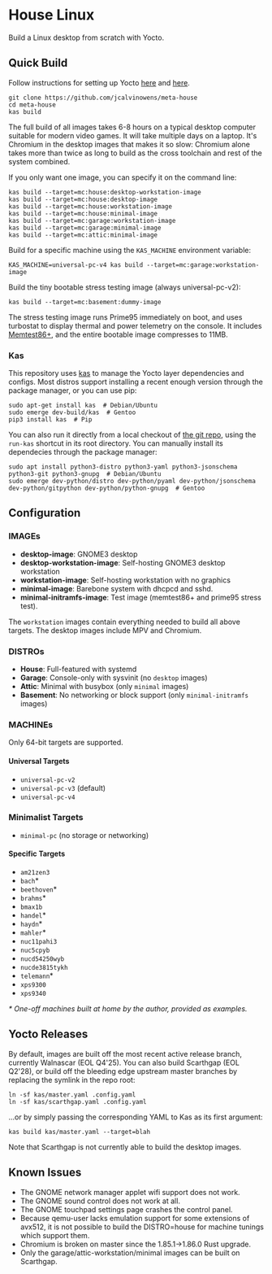 # House Linux

Build a Linux desktop from scratch with Yocto.

## Quick Build

Follow instructions for setting up Yocto [here](https://docs.yoctoproject.org/dev-manual/start.html#preparing-the-build-host) and [here](https://docs.yoctoproject.org/ref-manual/system-requirements.html#required-packages-for-the-build-host).

```
git clone https://github.com/jcalvinowens/meta-house
cd meta-house
kas build
```

The full build of all images takes 6-8 hours on a typical desktop computer
suitable for modern video games. It will take multiple days on a laptop. It's
Chromium in the desktop images that makes it so slow: Chromium alone takes more
than twice as long to build as the cross toolchain and rest of the system
combined.

If you only want one image, you can specify it on the command line:

```
kas build --target=mc:house:desktop-workstation-image
kas build --target=mc:house:desktop-image
kas build --target=mc:house:workstation-image
kas build --target=mc:house:minimal-image
kas build --target=mc:garage:workstation-image
kas build --target=mc:garage:minimal-image
kas build --target=mc:attic:minimal-image
```

Build for a specific machine using the `KAS_MACHINE` environment variable:

```
KAS_MACHINE=universal-pc-v4 kas build --target=mc:garage:workstation-image
```

Build the tiny bootable stress testing image (always universal-pc-v2):

```
kas build --target=mc:basement:dummy-image
```

The stress testing image runs Prime95 immediately on boot, and uses turbostat
to display thermal and power telemetry on the console. It includes
[Memtest86+](https://github.com/memtest86plus/memtest86plus), and the entire
bootable image compresses to 11MB.

### Kas

This repository uses [kas](https://kas.readthedocs.io/en/latest/) to manage the
Yocto layer dependencies and configs. Most distros support installing a recent
enough version through the package manager, or you can use pip:

```
sudo apt-get install kas  # Debian/Ubuntu
sudo emerge dev-build/kas  # Gentoo
pip3 install kas  # Pip
```

You can also run it directly from a local checkout of
[the git repo](https://github.com/siemens/kas.git), using the `run-kas` shortcut
in its root directory. You can manually install its dependecies through the
package manager:

```
sudo apt install python3-distro python3-yaml python3-jsonschema python3-git python3-gnupg  # Debian/Ubuntu
sudo emerge dev-python/distro dev-python/pyaml dev-python/jsonschema dev-python/gitpython dev-python/python-gnupg  # Gentoo
```

## Configuration

### IMAGEs

* **desktop-image**: GNOME3 desktop
* **desktop-workstation-image**: Self-hosting GNOME3 desktop workstation
* **workstation-image**: Self-hosting workstation with no graphics
* **minimal-image**: Barebone system with dhcpcd and sshd.
* **minimal-initramfs-image**: Test image (memtest86+ and prime95 stress test).

The `workstation` images contain everything needed to build all above targets.
The desktop images include MPV and Chromium.

### DISTROs

* **House**: Full-featured with systemd
* **Garage**: Console-only with sysvinit (no `desktop` images)
* **Attic**: Minimal with busybox (only `minimal` images)
* **Basement**: No networking or block support (only `minimal-initramfs` images)

### MACHINEs

Only 64-bit targets are supported.

#### Universal Targets

* `universal-pc-v2`
* `universal-pc-v3` (default)
* `universal-pc-v4`

### Minimalist Targets

* `minimal-pc` (no storage or networking)

#### Specific Targets

* `am21zen3`
* `bach`\*
* `beethoven`\*
* `brahms`\*
* `bmax1b`
* `handel`\*
* `haydn`\*
* `mahler`\*
* `nuc11pahi3`
* `nuc5cpyb`
* `nucd54250wyb`
* `nucde3815tykh`
* `telemann`\*
* `xps9300`
* `xps9340`

_\* One-off machines built at home by the author, provided as examples._

## Yocto Releases

By default, images are built off the most recent active release branch,
currently Walnascar (EOL Q4'25). You can also build Scarthgap (EOL Q2'28), or
build off the bleeding edge upstream master branches by replacing the symlink
in the repo root:

```
ln -sf kas/master.yaml .config.yaml
ln -sf kas/scarthgap.yaml .config.yaml
```

...or by simply passing the corresponding YAML to Kas as its first argument:

```
kas build kas/master.yaml --target=blah
```

Note that Scarthgap is not currently able to build the desktop images.

## Known Issues

* The GNOME network manager applet wifi support does not work.
* The GNOME sound control does not work at all.
* The GNOME touchpad settings page crashes the control panel.
* Because qemu-user lacks emulation support for some extensions of avx512, it is
  not possible to build the DISTRO=house for machine tunings which support them.
* Chromium is broken on master since the 1.85.1->1.86.0 Rust upgrade.
* Only the garage/attic-workstation/minimal images can be built on Scarthgap.
